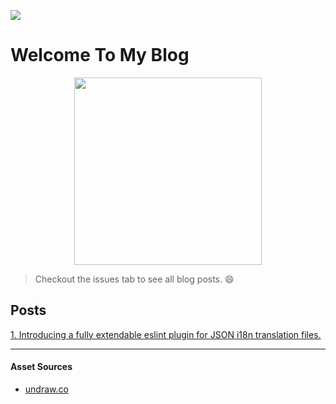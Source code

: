 <img src="https://img.shields.io/badge/BLOG-MAYANK%20JETHVA-brightgreen.svg"></img>

# Welcome To My Blog

<p align="center">
  <img src="https://user-images.githubusercontent.com/1103708/60845620-8767a000-a1a2-11e9-8aa8-50dfdab0033b.png" width="300"/>
</p>

> Checkout the issues tab to see all blog posts. :smile:

## Posts

[1. Introducing a fully extendable eslint plugin for JSON i18n translation files.](https://github.com/mayank23/blog/issues/1) 


---

#### Asset Sources

- [undraw.co](https://undraw.co/)
